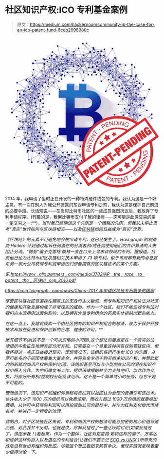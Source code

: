 # 社区知识产权:ICO 专利基金案例

> 原文：<https://medium.com/hackernoon/community-ip-the-case-for-an-ico-patent-fund-6ceb2098980c>

![](img/1c15b4614f13f84efcde4993729d0ed3.png)

2014 年，我申请了当时正在开发的一种特殊硬件钱包的专利。我认为这是一个好主意，有一次在别人为我公开披露的东西申请专利之前，我认为这是保护自己前进的必要手段。长话短说——在当时比特币社区的一些成员强烈抗议后，我放弃了专利申请程序。(有趣的是，我用比特币支付了我的律师——这可能是此类交易的第一笔交易之一:[](https://bitcointalk.org/index.php?topic=381420.0;prev_next=prev)**)。*当时我已经确信这个先例是一个糟糕的先例，但我从未停止思考“真实”世界如何与区块链相交——以及[区块链](https://hackernoon.com/tagged/blockchain)如何日益成为“真实”世界。*

*《区块链》的元素不可避免地会被申请专利，这已经发生了。Hashgraph 的制造商 Hadera 计划通过起诉任何潜在的分流者和/或任何使用他们的共识算法的人来阻止分流。“聪智”骗子克雷格·赖特一直在口头上寻求该领域的专利，据报道，目前他已经为比特币和区块链相关技术申请了 73 项专利。似乎每周都有新的消息宣布另一家大公司获得专利或申请他们想要拥有的区块链技术的某个方面。*

*见:[https://www . alix partners . com/media/3782/AP _ the _ race _ to _ patent _ the _ 区块链 _sep_2016.pdf](https://www.alixpartners.com/media/3782/ap_the_race_to_patent_the_blockchain_sep_2016.pdf)*

*[https://coin telegraph . com/news/China-2017 年申请区块链专利最多的国家](https://cointelegraph.com/news/china-filed-the-most-blockchain-patents-in-2017)*

*尽管区块链社区普遍存在朋克式的无政府主义敏感，但专利和知识产权执法对社区的健康和开放发展构成了非常现实的威胁。作为一个社区，我们不能忽视专利法对我们向主流用例过渡的影响，以及拥有大量专利组合的恶意实体扼杀创新的能力。*

***在这一点上，我建议探索一个由*社区拥有的*知识产权组合的想法，致力于保护开放技术和旨在促进和保护创新的合理、健康的许可。***

*撇开细节不谈(这不是一个可以忽略的小问题),这个想法的要点是在一个真实的法律组织中象征性地拥有部分所有权。它需要在一个尊重这种所有权的管辖区内，但我怀疑这一点正日益接近现实。理想情况下，该组织将运行类似 ICO 的东西，从尽可能多的不同团体筹集大量资金，并将资金专用于购买相关知识产权，并赞助新的和新颖的知识产权的保护/创造。该组织甚至可以与小型创业公司的潜在知识产权申报人合作，为他们做文书工作，提供法律援助并全力支持他们，以此作为交换，将部分所有权/控制权分配给该组织。这不是一个简单或小的任务，但它不是不可能的。*

*理想情况下，该知识产权组织的章程将责成其以社区认为合理的费用许可该技术。也许收入少于 1000 万的组织可以免费使用，而收入超过 1000 万的组织就要增加费用。从许可中获得的利润可以再投资到公司的目标中，并作为红利支付给代币持有者，并进行一定程度的治理。*

*我明白，对于区块链社区来说，专利和知识产权的想法可能与加密的核心价值背道而驰，对此我并不反对。也就是说，除非我错过了一些活跃的讨论(如果我错过了，请提示我！)看起来，作为一个整体，社区对克雷格·赖特这样的骗子、万事达和维萨这样的巨人以及潜在的专利组合(让我们不要忘记 [SCO vs UNIX](https://readwrite.com/2013/06/17/death-by-lawsuit-sco-resurrects-and-insanity-is-restored/) )所带来的危险没有做出有组织的反应。尽管这个想法看起来颇有争议，但现实情况意味着至少值得讨论一下。*